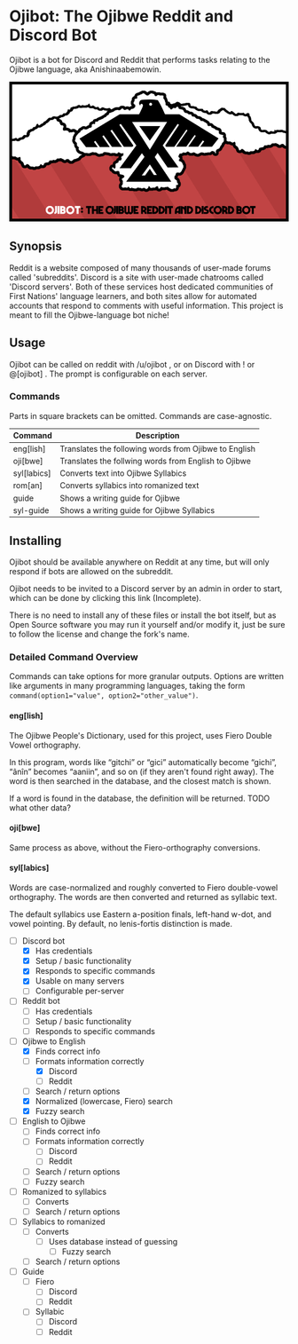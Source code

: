 
# Ojibot: The Ojibwe Reddit and Discord Bot
Ojibot is a bot for Discord and Reddit that performs tasks relating to the
Ojibwe language, aka Anishinaabemowin.

![Ojibot cover featuring Thunderbird](Gitlab_images/cover.png)

## Synopsis
Reddit is a website composed of many thousands of user-made forums called
'subreddits'. Discord is a site with user-made chatrooms called 'Discord
servers'. Both of these services host dedicated communities of First Nations'
language learners, and both sites allow for automated accounts that respond to
comments with useful information. This project is meant to fill the Ojibwe-language
bot niche!

## Usage
Ojibot can be called on reddit with /u/ojibot <command>, or on Discord with
!<command> or @[ojibot] <command>. The prompt is configurable on each server.

### Commands
Parts in square brackets can be omitted.  Commands are case-agnostic. 

| Command | Description |
| --- | --- |
| eng[lish] | Translates the following words from Ojibwe to English |
| oji[bwe] | Translates the follwing words from English to Ojibwe |
| syl[labics] | Converts text into Ojibwe Syllabics |
| rom[an] | Converts syllabics into romanized text |
| guide | Shows a writing guide for Ojibwe |
| syl-guide | Shows a writing guide for Ojibwe Syllabics |

## Installing
Ojibot should be available anywhere on Reddit at any time, but will only
respond if bots are allowed on the subreddit.

Ojibot needs to be invited to a Discord server by an admin in order to start,
which can be done by clicking this link (Incomplete).

There is no need to install any of these files or install the bot itself, but
as Open Source software you may run it yourself and/or modify it, just be sure
to follow the license and change the fork's name.

### Detailed Command Overview
Commands can take options for more granular outputs. Options are written like
arguments in many programming languages, taking the form
`command(option1="value", option2="other_value")`.

#### eng[lish]
The Ojibwe People's Dictionary, used for this project, uses Fiero Double Vowel
orthography.

In this program, words like “gitchi” or “gici” automatically become “gichi”,
“ânîn” becomes “aaniin”, and so on (if they aren't found right away). The word
is then searched in the database, and the closest match is shown.

If a word is found in the database, the definition will be returned. TODO what other data?

#### oji[bwe]
Same process as above, without the Fiero-orthography conversions.

#### syl[labics]
Words are case-normalized and roughly converted to Fiero double-vowel
orthography. The words are then converted and returned as syllabic text.

The default syllabics use Eastern a-position finals, left-hand w-dot, and vowel
pointing. By default, no lenis-fortis distinction is made.

- [ ] Discord bot
	- [x] Has credentials
	- [x] Setup / basic functionality
	- [x] Responds to specific commands
	- [x] Usable on many servers
	- [ ] Configurable per-server
- [ ] Reddit bot
	- [ ] Has credentials
	- [ ] Setup / basic functionality
	- [ ] Responds to specific commands
- [ ] Ojibwe to English
	- [x] Finds correct info
	- [ ] Formats information correctly
		- [x] Discord
		- [ ] Reddit
	- [ ] Search / return options
	- [x] Normalized (lowercase, Fiero) search
	- [x] Fuzzy search
- [ ] English to Ojibwe
	- [ ] Finds correct info
	- [ ] Formats information correctly
		- [ ] Discord
		- [ ] Reddit
	- [ ] Search / return options
	- [ ] Fuzzy search
- [ ] Romanized to syllabics
	- [ ] Converts
	- [ ] Search / return options
- [ ] Syllabics to romanized
	- [ ] Converts
		- [ ] Uses database instead of guessing
			- [ ] Fuzzy search
	- [ ] Search / return options
- [ ] Guide
	- [ ] Fiero
		- [ ] Discord
		- [ ] Reddit
	- [ ] Syllabic
		- [ ] Discord
		- [ ] Reddit
